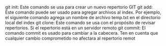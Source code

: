 git init: Este comando se usa para crear un nuevo repertorio GIT
git add: Este comando puede ser usado para agregar archivos al index. Por ejemplo, el siguiente comando agrega un nombre de archivo temp.txt en el directorio local del index
git clone: Este comando se usa con el propósito de revisar repertorios. Si el repertorio está en un servidor remoto
git commit: El comando commit es usado para cambiar a la cabecera. Ten en cuenta que cualquier cambio comprometido no afectara al repertorio remot

